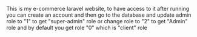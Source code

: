 This is my e-commerce laravel website, to have access to it after running you can create an account and then go to the database and update admin role to "1" to get "super-admin" role
or change role to "2" to get "Admin" role and by default you get role "0" which is "client" role
